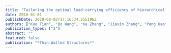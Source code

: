```yaml
---
title: "Tailoring the optimal load-carrying efficiency of hierarchical stiffened shells by competitive sampling"
date: 2018-01-01
publishDate: 2020-08-02T17:16:34.255196Z
authors: ["Kuo Tian", "Bo Wang", "Ke Zhang", "Jiaxin Zhang", "Peng Hao", "Ying Wu"]
publication_types: ["2"]
abstract: ""
featured: false
publication: "*Thin-Walled Structures*"
---
```



